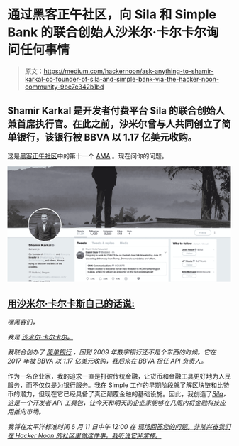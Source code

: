 # 通过黑客正午社区，向 Sila 和 Simple Bank 的联合创始人沙米尔·卡尔卡尔询问任何事情

> 原文：<https://medium.com/hackernoon/ask-anything-to-shamir-karkal-co-founder-of-sila-and-simple-bank-via-the-hacker-noon-community-9be7e342b1bd>

## Shamir Karkal 是开发者付费平台 Sila 的联合创始人兼首席执行官。在此之前，沙米尔曾与人共同创立了简单银行，该银行被 BBVA 以 1.17 亿美元收购。

这是[黑客正午社区](https://community.hackernoon.com/)中的第十一个 [AMA](https://community.hackernoon.com/c/ama) 。现在问你的问题。

![](img/110abbbf57aec8d7e2d111261c83c35e.png)

## [用沙米尔·卡尔卡斯自己的话说:](https://community.hackernoon.com/t/im-muneeb-co-founder-of-blockstack-ask-me-anything-noon-pst-5-28-19/2808)

*嘿黑客们，*

*我是* [*沙米尔·卡尔卡尔。*](https://www.linkedin.com/in/shamirkarkal)

*我联合创办了* [*简单银行*](https://en.wikipedia.org/wiki/Simple_(bank)) *，回到 2009 年数字银行还不是个东西的时候。它在 2017 年被 BBVA 以 1.17 亿美元收购，我后来在 BBVA 担任 API 负责人。*

作为一名企业家，我的追求一直是打破传统金融，让货币和金融工具更好地为人民服务，而不仅仅是为银行服务。我在 Simple 工作的早期阶段就了解区块链和比特币的潜力，但现在它已经具备了真正颠覆金融的基础设施。因此，我创造了[*Sila*](http://www.silamoney.com/)*，这是一个开发者 API 工具包，让今天和明天的企业家能够在几周内将金融科技应用推向市场。*

*我将在太平洋标准时间 6 月 11 日中午 12:00 在* [*现场回答您的问题。非常兴奋我们在 Hacker Noon 的社区里做这件事。我听说它非常棒。*](https://community.hackernoon.com/t/i-am-shamir-karkal-co-founder-of-simple-bank-and-current-ceo-at-sila-ask-me-anything-06-11-19-noon-pst/3158)